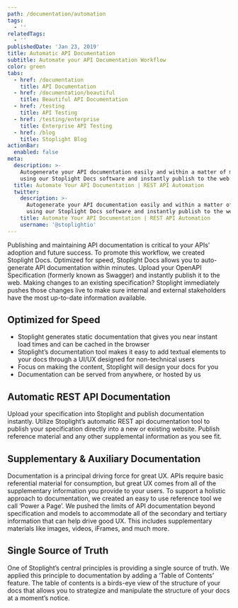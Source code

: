 ```yaml
---
path: /documentation/automation
tags:
  - ''
relatedTags:
  - ''
publishedDate: 'Jan 23, 2019'
title: Automatic API Documentation
subtitle: Automate your API Documentation Workflow
color: green
tabs:
  - href: /documentation
    title: API Documentation
  - href: /documentation/beautiful
    title: Beautiful API Documentation
  - href: /testing
    title: API Testing
  - href: /testing/enterprise
    title: Enterprise API Testing
  - href: /blog
    title: Stoplight Blog
actionBar:
  enabled: false
meta:
  description: >-
    Autogenerate your API documentation easily and within a matter of minutes
    using our Stoplight Docs software and instantly publish to the web
  title: Automate Your API Documentation | REST API Automation
  twitter:
    description: >-
      Autogenerate your API documentation easily and within a matter of minutes
      using our Stoplight Docs software and instantly publish to the web
    title: Automate Your API Documentation | REST API Automation
    username: '@stoplightio'
---
```


Publishing and maintaining API documentation is critical to your APIs’ adoption and future success. To promote this workflow, we created Stoplight Docs. Optimized for speed, Stoplight Docs allows you to auto-generate API documentation within minutes. Upload your OpenAPI Specification (formerly known as Swagger) and instantly publish it to the web. Making changes to an existing specification? Stoplight immediately pushes those changes live to make sure internal and external stakeholders have the most up-to-date information available.

## Optimized for Speed

- Stoplight generates static documentation that gives you near instant load times and can be cached in the browser
- Stoplight’s documentation tool makes it easy to add textual elements to your docs through a UI/UX designed for non-technical users
- Focus on making the content, Stoplight will design your docs for you
- Documentation can be served from anywhere, or hosted by us

## Automatic REST API Documentation

Upload your specification into Stoplight and publish documentation instantly. Utilize Stoplight’s automatic REST api documentation tool to publish your specification directly into a new or existing website. Publish reference material and any other supplemental information as you see fit.

## Supplementary & Auxiliary Documentation

Documentation is a principal driving force for great UX. APIs require basic referential material for consumption, but great UX comes from all of the supplementary information you provide to your users. To support a holistic approach to documentation, we created an easy to use reference tool we call ‘Power a Page’. We pushed the limits of API documentation beyond specification and models to accommodate all of the secondary and tertiary information that can help drive good UX. This includes supplementary materials like images, videos, iFrames, and much more.

## Single Source of Truth

One of Stoplight’s central principles is providing a single source of truth. We applied this principle to documentation by adding a ‘Table of Contents’ feature. The table of contents is a birds-eye view of the structure of your docs that allows you to strategize and manipulate the structure of your docs at a moment’s notice.

